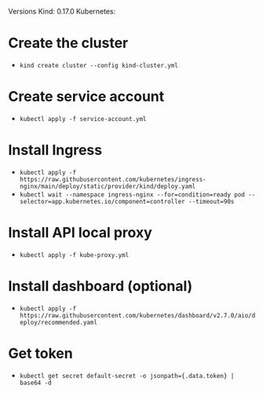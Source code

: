 Versions
Kind: 0.17.0
Kubernetes: 

# Create the cluster
- `kind create cluster --config kind-cluster.yml`

# Create service account
- `kubectl apply -f service-account.yml`

# Install Ingress
- `kubectl apply -f https://raw.githubusercontent.com/kubernetes/ingress-nginx/main/deploy/static/provider/kind/deploy.yaml`
- `kubectl wait --namespace ingress-nginx --for=condition=ready pod --selector=app.kubernetes.io/component=controller --timeout=90s`

# Install API local proxy
- `kubectl apply -f kube-proxy.yml`

# Install dashboard (optional)
- `kubectl apply -f https://raw.githubusercontent.com/kubernetes/dashboard/v2.7.0/aio/deploy/recommended.yaml`

# Get token
- `kubectl get secret default-secret -o jsonpath={.data.token} | base64 -d`